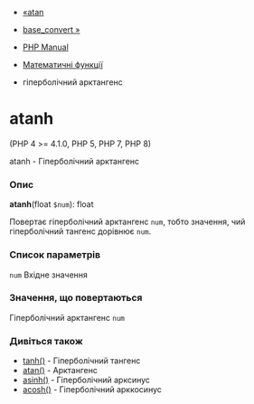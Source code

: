 - [«atan](function.atan.md)
- [base_convert »](function.base-convert.md)

- [PHP Manual](index.md)
- [Математичні функції](ref.math.md)
- гіперболічний арктангенс

# atanh

(PHP 4 \>= 4.1.0, PHP 5, PHP 7, PHP 8)

atanh - Гіперболічний арктангенс

### Опис

**atanh**(float `$num`): float

Повертає гіперболічний арктангенс `num`, тобто значення, чий
гіперболічний тангенс дорівнює `num`.

### Список параметрів

`num`
Вхідне значення

### Значення, що повертаються

Гіперболічний арктангенс `num`

### Дивіться також

- [tanh()](function.tanh.md) - Гіперболічний тангенс
- [atan()](function.atan.md) - Арктангенс
- [asinh()](function.asinh.md) - Гіперболічний арксинус
- [acosh()](function.acosh.md) - Гіперболічний арккосинус
